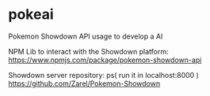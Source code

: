 # pokeai
Pokemon Showdown API usage to develop a AI

NPM Lib to interact with the Showdown platform:
https://www.npmjs.com/package/pokemon-showdown-api

Showdown server repository:
ps( run it in localhost:8000 )
https://github.com/Zarel/Pokemon-Showdown
